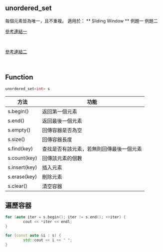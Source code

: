 ## unordered_set

每個元素皆為唯一，且不重複。
適用於：
** Sliding Window **
例題一
例題二

[參考連結一](https://shengyu7697.github.io/std-unordered_set/)

<br>

[參考連結二](http://c.biancheng.net/view/7250.html)

<br>

## Function
```CPP
unordered_set<int> s
```
|方法|功能|
|---|---|
|s.begin()|返回第一個元素|
|s.end()|返回最後一個元素|
|s.empty()|回傳容器是否為空|
|s.size()|回傳容器長度|
|s.find(key)|查找是否有該元素，若無則回傳最後一個元素|
|s.count(key)|回傳該元素的個數|
|s.insert(key)|插入元素|
|s.erase(key)|刪除元素|
|s.clear()|清空容器|

        
## 遍歷容器
        
```CPP
for (auto iter = s.begin(); iter != s.end(); ++iter) {
        cout << *iter << endl;
}
```
```CPP
for (const auto &i : s) {
        std::cout << i << " ";
}
```
